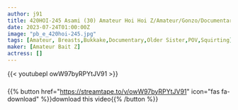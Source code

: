 ```yaml
---
author: j91
title: 420HOI-245 Asami (30) Amateur Hoi Hoi Z/Amateur/Gonzo/Documentary/Neat/Clean/Beautiful Breasts/Older Sister/Electric Massager/Masturbation/Squirting/Facials/Personal Shooting
date: 2023-07-24T01:00:00Z
image: "pb_e_420hoi-245.jpg"
tags: [Amateur, Breasts,Bukkake,Documentary,Older Sister,POV,Squirting]
maker: [Amateur Bait Z]
actress: []
---
```



{{< youtubepl owW97byRPYtJV91 >}}
###

{{% button href="https://streamtape.to/v/owW97byRPYtJV91" icon="fas fa-download" %}}download this video{{% /button %}}

